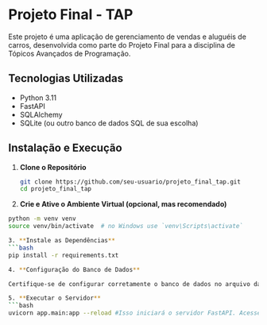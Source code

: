 # Projeto Final - TAP

Este projeto é uma aplicação de gerenciamento de vendas e aluguéis de carros, desenvolvida como parte do Projeto Final para a disciplina de Tópicos Avançados de Programação.

## Tecnologias Utilizadas

- Python 3.11
- FastAPI
- SQLAlchemy
- SQLite (ou outro banco de dados SQL de sua escolha)

## Instalação e Execução

1. **Clone o Repositório**

   ```bash
   git clone https://github.com/seu-usuario/projeto_final_tap.git
   cd projeto_final_tap 

2. **Crie e Ative o Ambiente Virtual (opcional, mas recomendado)**

  ```bash
  python -m venv venv
  source venv/bin/activate  # no Windows use `venv\Scripts\activate`

3. **Instale as Dependências**
  ```bash
  pip install -r requirements.txt

4. **Configuração do Banco de Dados**

  Certifique-se de configurar corretamente o banco de dados no arquivo database.py.

5. **Executar o Servidor**
  ```bash
  uvicorn app.main:app --reload #Isso iniciará o servidor FastAPI. Acesse http://localhost:8000 em seu navegador para interagir com a API.
